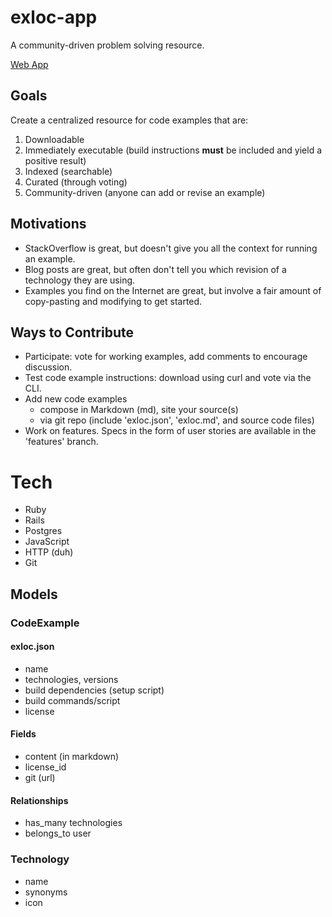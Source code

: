 # exloc-app

A community-driven problem solving resource.

[Web App](https://exloc.io)

## Goals

Create a centralized resource for code examples that are:

1. Downloadable
2. Immediately executable (build instructions **must** be included and yield a positive result)
3. Indexed (searchable)
4. Curated (through voting)
5. Community-driven (anyone can add or revise an example)

## Motivations

* StackOverflow is great, but doesn't give you all the context for running an example.
* Blog posts are great, but often don't tell you which revision of a technology they are using.
* Examples you find on the Internet are great, but involve a fair amount of copy-pasting and modifying to get started.

## Ways to Contribute

* Participate: vote for working examples, add comments to encourage discussion.
* Test code example instructions: download using curl and vote via the CLI.
* Add new code examples
  - compose in Markdown (md), site your source(s)
  - via git repo (include 'exloc.json', 'exloc.md', and source code files)
* Work on features. Specs in the form of user stories are available in the 'features' branch.

# Tech

* Ruby
* Rails
* Postgres
* JavaScript
* HTTP (duh)
* Git

## Models

### CodeExample

#### exloc.json

* name
* technologies, versions
* build dependencies (setup script)
* build commands/script
* license

#### Fields

* content (in markdown)
* license_id
* git (url)

#### Relationships

* has_many technologies
* belongs_to user

### Technology

* name
* synonyms
* icon

